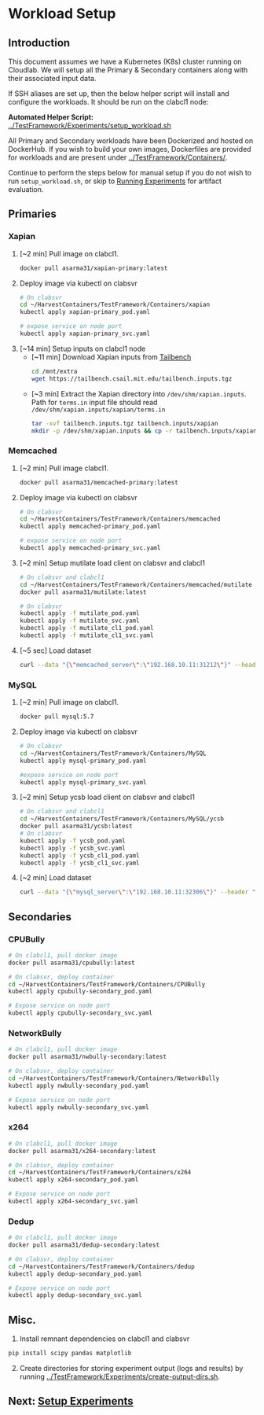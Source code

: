 # Workload Setup

## Introduction

This document assumes we have a Kubernetes (K8s) cluster running on Cloudlab. We will setup all the Primary & Secondary containers along with their associated input data.

If SSH aliases are set up, then the below helper script will install and configure the workloads. It should be run on the clabcl1 node:

**Automated Helper Script:** [../TestFramework/Experiments/setup_workload.sh](../TestFramework/Experiments/setup_workload.sh)


 All Primary and Secondary workloads have been Dockerized and hosted on DockerHub. If you wish to build your own images, Dockerfiles are provided for workloads and are present under [../TestFramework/Containers/](../TestFramework/Containers/).

Continue to perform the steps below for manual setup if you do not wish to run `setup_workload.sh`, or skip to [Running Experiments](./04_setup_exp.md) for artifact evaluation.

## Primaries

### Xapian

1. [~2 min] Pull image on clabcl1.
    ```bash
    docker pull asarma31/xapian-primary:latest
    ```
2. Deploy image via kubectl on clabsvr 
    ```bash
    # On clabsvr
    cd ~/HarvestContainers/TestFramework/Containers/xapian
    kubectl apply xapian-primary_pod.yaml

    # expose service on node port
    kubectl apply xapian-primary_svc.yaml
    ```
3. [~14 min] Setup inputs on clabcl1 node
    - [~11 min] Download Xapian inputs from [Tailbench](http://tailbench.csail.mit.edu/)
        ```bash
        cd /mnt/extra
        wget https://tailbench.csail.mit.edu/tailbench.inputs.tgz
        ```
    - [~3 min] Extract the Xapian directory into `/dev/shm/xapian.inputs`. Path for `terms.in` input file should read `/dev/shm/xapian.inputs/xapian/terms.in` 
        ```bash
        tar -xvf tailbench.inputs.tgz tailbench.inputs/xapian
        mkdir -p /dev/shm/xapian.inputs && cp -r tailbench.inputs/xapian /dev/shm/xapian.inputs/
        ```

### Memcached
1. [~2 min] Pull image clabcl1.
    ```bash
    docker pull asarma31/memcached-primary:latest
    ```
2. Deploy image via kubectl on clabsvr 
    ```bash
    # On clabsvr
    cd ~/HarvestContainers/TestFramework/Containers/memcached
    kubectl apply memcached-primary_pod.yaml

    # expose service on node port
    kubectl apply memcached-primary_svc.yaml
    ```
3. [~2 min] Setup mutilate load client on clabsvr and clabcl1
    ```bash
    # On clabsvr and clabcl1
    cd ~/HarvestContainers/TestFramework/Containers/memcached/mutilate
    docker pull asarma31/mutilate:latest
    
    # On clabsvr
    kubectl apply -f mutilate_pod.yaml
    kubectl apply -f mutilate_svc.yaml
    kubectl apply -f mutilate_cl1_pod.yaml
    kubectl apply -f mutilate_cl1_svc.yaml
    ```

4. [~5 sec] Load dataset
    ```bash
    curl --data "{\"memcached_server\":\"192.168.10.11:31212\"}" --header "Content-Type: application/json" http://192.168.10.10:32003/load
    ```

### MySQL
1. [~2 min] Pull image on clabcl1.
    ```bash
    docker pull mysql:5.7
    ```
2. Deploy image via kubectl on clabsvr 
    ```bash
    # On clabsvr
    cd ~/HarvestContainers/TestFramework/Containers/MySQL
    kubectl apply mysql-primary_pod.yaml

    #expose service on node port
    kubectl apply mysql-primary_svc.yaml
    ```
3. [~2 min] Setup ycsb load client on clabsvr and clabcl1
    ```bash
    # On clabsvr and clabcl1
    cd ~/HarvestContainers/TestFramework/Containers/MySQL/ycsb
    docker pull asarma31/ycsb:latest
    # On clabsvr
    kubectl apply -f ycsb_pod.yaml
    kubectl apply -f ycsb_svc.yaml
    kubectl apply -f ycsb_cl1_pod.yaml
    kubectl apply -f ycsb_cl1_svc.yaml
    ```

4. [~2 min] Load dataset
    ```bash
    curl --data "{\"mysql_server\":\"192.168.10.11:32306\"}" --header "Content-Type: application/json" http://192.168.10.10:32002/load
    ```

## Secondaries
### CPUBully
```bash
# On clabcl1, pull docker image
docker pull asarma31/cpubully:latest

# On clabsvr, deploy container
cd ~/HarvestContainers/TestFramework/Containers/CPUBully
kubectl apply cpubully-secondary_pod.yaml

# Expose service on node port
kubectl apply cpubully-secondary_svc.yaml
```
### NetworkBully
```bash
# On clabcl1, pull docker image
docker pull asarma31/nwbully-secondary:latest

# On clabsvr, deploy container
cd ~/HarvestContainers/TestFramework/Containers/NetworkBully
kubectl apply nwbully-secondary_pod.yaml

# Expose service on node port
kubectl apply nwbully-secondary_svc.yaml
```

### x264
```bash
# On clabcl1, pull docker image
docker pull asarma31/x264-secondary:latest

# On clabsvr, deploy container
cd ~/HarvestContainers/TestFramework/Containers/x264
kubectl apply x264-secondary_pod.yaml

# Expose service on node port
kubectl apply x264-secondary_svc.yaml
```

### Dedup
```bash
# On clabcl1, pull docker image
docker pull asarma31/dedup-secondary:latest

# On clabsvr, deploy container
cd ~/HarvestContainers/TestFramework/Containers/dedup
kubectl apply dedup-secondary_pod.yaml

# Expose service on node port
kubectl apply dedup-secondary_svc.yaml
```


## Misc.
1. Install remnant dependencies on clabcl1 and clabsvr
```bash
pip install scipy pandas matplotlib
```
2. Create directories for storing experiment output (logs and results) by running [../TestFramework/Experiments/create-output-dirs.sh](../TestFramework/Experiments/create-output-dirs.sh).

## Next: [Setup Experiments](./04_setup_exp.md)
